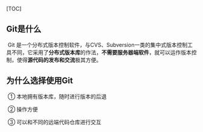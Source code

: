 [TOC]

## Git是什么

​		Git 是一个分布式版本控制软件，与CVS、Subversion一类的集中式版本控制工具不同，它采用了**分布式版本库**的作法，**不需要服务器端软件**，就可以运作版本控制，使得**源代码的发布和交流**极其方便。

## 为什么选择使用Git

​		①	本地拥有版本库，随时进行版本的后退

​		②	操作方便

​		③	可以和不同的远端代码仓库进行交互



